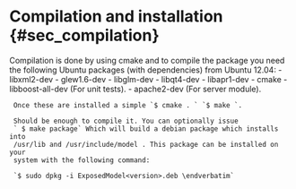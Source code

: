 Compilation and installation {#sec_compilation}
============================

Compilation is done by using cmake and to compile the package you need the following
Ubuntu packages (with dependencies) from Ubuntu 12.04:
    - libxml2-dev
    - glew1.6-dev
    - libglm-dev
    - libqt4-dev
    - libapr1-dev
    - cmake
    - libboost-all-dev (For unit tests).
    - apache2-dev (For server module).

     Once these are installed a simple `$ cmake . ` `$ make `.

     Should be enough to compile it. You can optionally issue
     ` $ make package` Which will build a debian package which installs into
     /usr/lib and /usr/include/model . This package can be installed on your
     system with the following command:

     `$ sudo dpkg -i ExposedModel<version>.deb \endverbatim`
